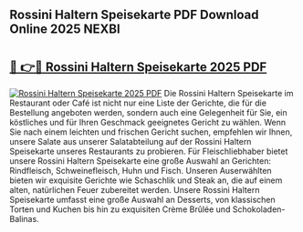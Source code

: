 ## Rossini Haltern Speisekarte PDF Download Online 2025 NEXBl

# <h2><a href="http://gca2g2.nevu.top/?p=Rossini+Haltern+Speisekarte">🔗 👉🔴 Rossini Haltern Speisekarte 2025 PDF</a></h2>

[![Rossini Haltern Speisekarte 2025 PDF](https://i.imgur.com/dBaPXMq.png)](http://gca2g2.nevu.top/?p=Rossini+Haltern+Speisekarte)
Die Rossini Haltern Speisekarte im Restaurant oder Café ist nicht nur eine Liste der Gerichte, die für die Bestellung angeboten werden, sondern auch eine Gelegenheit für Sie, ein köstliches und für Ihren Geschmack geeignetes Gericht zu wählen. Wenn Sie nach einem leichten und frischen Gericht suchen, empfehlen wir Ihnen, unsere Salate aus unserer Salatabteilung auf der Rossini Haltern Speisekarte unseres Restaurants zu probieren. Für Fleischliebhaber bietet unsere Rossini Haltern Speisekarte eine große Auswahl an Gerichten: Rindfleisch, Schweinefleisch, Huhn und Fisch. Unseren Auserwählten bieten wir exquisite Gerichte wie Schaschlik und Steak an, die auf einem alten, natürlichen Feuer zubereitet werden. Unsere Rossini Haltern Speisekarte umfasst eine große Auswahl an Desserts, von klassischen Torten und Kuchen bis hin zu exquisiten Crème Brûlée und Schokoladen-Balinas.
